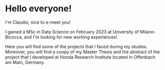 # Hello everyone!

I'm Claudio, nice to e-meet you!

I gained a MSc in Data Science on February 2023 at University of Milano-Bicocca, and I'm looking for new working experiences!

Here you will find some of the projects that I faced during my studies. Moreover, you will find a coopy of my Master Thesis and the abstract of the project that I developed at Honda Research Institute located in Offenbach am Main, Germany.



